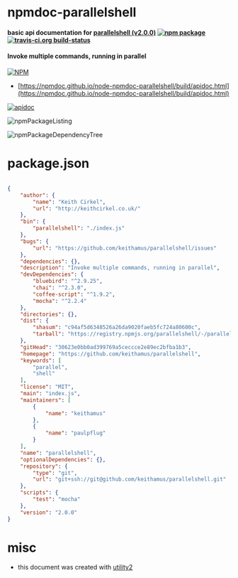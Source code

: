 # npmdoc-parallelshell

#### basic api documentation for  [parallelshell (v2.0.0)](https://github.com/keithamus/parallelshell)  [![npm package](https://img.shields.io/npm/v/npmdoc-parallelshell.svg?style=flat-square)](https://www.npmjs.org/package/npmdoc-parallelshell) [![travis-ci.org build-status](https://api.travis-ci.org/npmdoc/node-npmdoc-parallelshell.svg)](https://travis-ci.org/npmdoc/node-npmdoc-parallelshell)

#### Invoke multiple commands, running in parallel

[![NPM](https://nodei.co/npm/parallelshell.png?downloads=true&downloadRank=true&stars=true)](https://www.npmjs.com/package/parallelshell)

- [https://npmdoc.github.io/node-npmdoc-parallelshell/build/apidoc.html](https://npmdoc.github.io/node-npmdoc-parallelshell/build/apidoc.html)

[![apidoc](https://npmdoc.github.io/node-npmdoc-parallelshell/build/screenCapture.buildCi.browser.%252Ftmp%252Fbuild%252Fapidoc.html.png)](https://npmdoc.github.io/node-npmdoc-parallelshell/build/apidoc.html)

![npmPackageListing](https://npmdoc.github.io/node-npmdoc-parallelshell/build/screenCapture.npmPackageListing.svg)

![npmPackageDependencyTree](https://npmdoc.github.io/node-npmdoc-parallelshell/build/screenCapture.npmPackageDependencyTree.svg)



# package.json

```json

{
    "author": {
        "name": "Keith Cirkel",
        "url": "http://keithcirkel.co.uk/"
    },
    "bin": {
        "parallelshell": "./index.js"
    },
    "bugs": {
        "url": "https://github.com/keithamus/parallelshell/issues"
    },
    "dependencies": {},
    "description": "Invoke multiple commands, running in parallel",
    "devDependencies": {
        "bluebird": "^2.9.25",
        "chai": "^2.3.0",
        "coffee-script": "^1.9.2",
        "mocha": "^2.2.4"
    },
    "directories": {},
    "dist": {
        "shasum": "c94af5d6348526a26da9020faeb5fc724a80600c",
        "tarball": "https://registry.npmjs.org/parallelshell/-/parallelshell-2.0.0.tgz"
    },
    "gitHead": "30623e0bb0ad399769a5ceccce2e89ec2bfba1b3",
    "homepage": "https://github.com/keithamus/parallelshell",
    "keywords": [
        "parallel",
        "shell"
    ],
    "license": "MIT",
    "main": "index.js",
    "maintainers": [
        {
            "name": "keithamus"
        },
        {
            "name": "paulpflug"
        }
    ],
    "name": "parallelshell",
    "optionalDependencies": {},
    "repository": {
        "type": "git",
        "url": "git+ssh://git@github.com/keithamus/parallelshell.git"
    },
    "scripts": {
        "test": "mocha"
    },
    "version": "2.0.0"
}
```



# misc
- this document was created with [utility2](https://github.com/kaizhu256/node-utility2)
